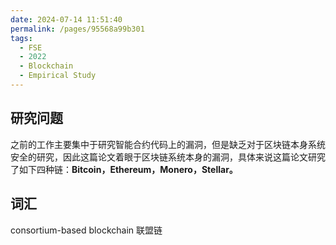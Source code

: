 ```yaml
---
date: 2024-07-14 11:51:40
permalink: /pages/95568a99b301
tags: 
  - FSE
  - 2022
  - Blockchain
  - Empirical Study
---
```


## 研究问题

之前的工作主要集中于研究智能合约代码上的漏洞，但是缺乏对于区块链本身系统安全的研究，因此这篇论文着眼于区块链系统本身的漏洞，具体来说这篇论文研究了如下四种链：**Bitcoin，Ethereum，Monero，Stellar。**

## 词汇

consortium-based blockchain 联盟链